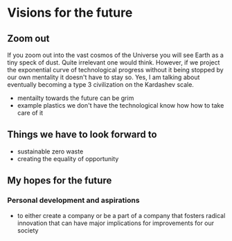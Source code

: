 # Visions for the future

## Zoom out
If you zoom out into the vast cosmos of the Universe you will see Earth as a tiny speck of dust. Quite irrelevant one would think. However, if we project the exponential curve of technological progress without it being stopped by our own mentality it doesn't have to stay so. Yes, I am talking about eventually becoming a type 3 civilization on the Kardashev scale.

 - mentailty towards the future can be grim
 - example plastics we don't have the technological know how how to take care of it

 ## Things we have to look forward to
  - sustainable zero waste 
  - creating the equality of opportunity


## My hopes for the future
### Personal development and aspirations 
- to either create a company or be a part of a company that fosters radical innovation that can have major implications for improvements for our society
 
